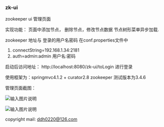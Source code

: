 ### zk-ui
zookeeper ui 管理页面
 
实现功能：
   页面中添加节点， 删除节点，修改节点数据
   节点树形菜单异步加载.

zookeeper 地址与 登录的用户名密码 在conf.properties文件中
1. connectString=192.168.1.34:2181
2. auth=admin:admin    用户名:密码 

启动后访问地址： http://localhost:8080/zk-ui/toLogin  进行登录

使用框架为：springmvc4.1.2 + curator2.8 
zookeeper 测试版本为3.4.6


管理页面截图：

![输入图片说明](http://git.oschina.net/uploads/images/2015/0921/170902_406f9772_366428.png "在这里输入图片标题")

![输入图片说明](http://git.oschina.net/uploads/images/2015/0921/170917_8ddf15ed_366428.png "在这里输入图片标题")



copyright 
mail: ddh0220@126.com